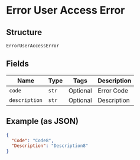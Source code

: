 
# Error User Access Error

## Structure

`ErrorUserAccessError`

## Fields

| Name | Type | Tags | Description |
|  --- | --- | --- | --- |
| `code` | `str` | Optional | Error Code |
| `description` | `str` | Optional | Description |

## Example (as JSON)

```json
{
  "Code": "Code8",
  "Description": "Description8"
}
```

